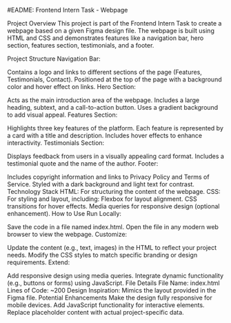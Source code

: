 
#EADME: Frontend Intern Task - Webpage

Project Overview
This project is part of the Frontend Intern Task to create a webpage based on a given Figma design file. The webpage is built using HTML and CSS and demonstrates features like a navigation bar, hero section, features section, testimonials, and a footer.

Project Structure
Navigation Bar:

Contains a logo and links to different sections of the page (Features, Testimonials, Contact).
Positioned at the top of the page with a background color and hover effect on links.
Hero Section:

Acts as the main introduction area of the webpage.
Includes a large heading, subtext, and a call-to-action button.
Uses a gradient background to add visual appeal.
Features Section:

Highlights three key features of the platform.
Each feature is represented by a card with a title and description.
Includes hover effects to enhance interactivity.
Testimonials Section:

Displays feedback from users in a visually appealing card format.
Includes a testimonial quote and the name of the author.
Footer:

Includes copyright information and links to Privacy Policy and Terms of Service.
Styled with a dark background and light text for contrast.
Technology Stack
HTML: For structuring the content of the webpage.
CSS: For styling and layout, including:
Flexbox for layout alignment.
CSS transitions for hover effects.
Media queries for responsive design (optional enhancement).
How to Use
Run Locally:

Save the code in a file named index.html.
Open the file in any modern web browser to view the webpage.
Customize:

Update the content (e.g., text, images) in the HTML to reflect your project needs.
Modify the CSS styles to match specific branding or design requirements.
Extend:

Add responsive design using media queries.
Integrate dynamic functionality (e.g., buttons or forms) using JavaScript.
File Details
File Name: index.html
Lines of Code: ~200
Design Inspiration: Mimics the layout provided in the Figma file.
Potential Enhancements
Make the design fully responsive for mobile devices.
Add JavaScript functionality for interactive elements.
Replace placeholder content with actual project-specific data.
